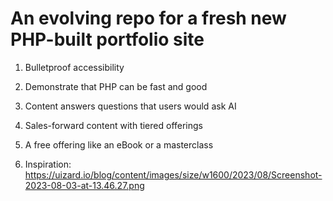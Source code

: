 # An evolving repo for a fresh new PHP-built portfolio site

1. Bulletproof accessibility 

2. Demonstrate that PHP can be fast and good 

3. Content answers questions that users would ask AI 

4. Sales-forward content with tiered offerings 

5. A free offering like an eBook or a masterclass

6. Inspiration: https://uizard.io/blog/content/images/size/w1600/2023/08/Screenshot-2023-08-03-at-13.46.27.png 